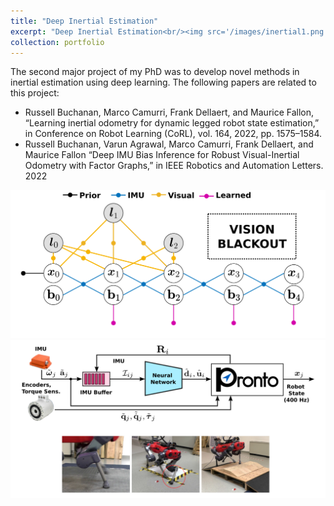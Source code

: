 ```yaml
---
title: "Deep Inertial Estimation"
excerpt: "Deep Inertial Estimation<br/><img src='/images/inertial1.png' width='50%'>"
collection: portfolio
---
```


The second major project of my PhD was to develop novel methods in inertial estimation using deep learning. The following papers are related to this project:

- Russell Buchanan, Marco Camurri, Frank Dellaert, and Maurice Fallon, “Learning inertial odometry for dynamic legged robot state estimation,” in Conference on Robot Learning (CoRL), vol. 164, 2022, pp. 1575–1584.
- Russell Buchanan, Varun Agrawal, Marco Camurri, Frank Dellaert, and Maurice Fallon “Deep IMU Bias Inference for Robust Visual-Inertial Odometry with Factor Graphs,” in IEEE Robotics and Automation Letters. 2022


![alt text](/images/inertial1.png "Robot Deployed in Mine")
![alt text](/images/inertial2.png "Robot Deployed in Mine")
